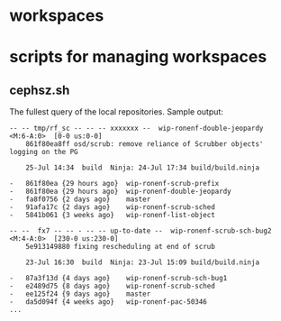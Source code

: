 # workspaces
scripts for managing workspaces
===============================

cephsz.sh
---------
The fullest query of the local repositories.
Sample output:

```
-- -- tmp/rf_sc -- -- -- xxxxxxx --  wip-ronenf-double-jeopardy      <M:6-A:0>  [0-0 us:0-0]               
	861f80ea8ff osd/scrub: remove reliance of Scrubber objects' logging on the PG

	25-Jul 14:34  build  Ninja: 24-Jul 17:34 build/build.ninja

-	861f80ea {29 hours ago}  wip-ronenf-scrub-prefix
-	861f80ea {29 hours ago}  wip-ronenf-double-jeopardy
-	fa8f0756 {2 days ago}    master
-	91afa17c {2 days ago}    wip-ronenf-scrub-sched
-	5841b061 {3 weeks ago}   wip-ronenf-list-object

-- --  fx7 -- -- - -- -- up-to-date --  wip-ronenf-scrub-sch-bug2      <M:4-A:0>  [230-0 us:230-0]              
	5e913149880 fixing rescheduling at end of scrub

	23-Jul 16:30  build  Ninja: 23-Jul 15:09 build/build.ninja

-	87a3f13d {4 days ago}    wip-ronenf-scrub-sch-bug1
-	e2489d75 {8 days ago}    wip-ronenf-scrub-sched
-	ee125f24 {9 days ago}    master
-	da5d094f {4 weeks ago}   wip-ronenf-pac-50346
...
```


